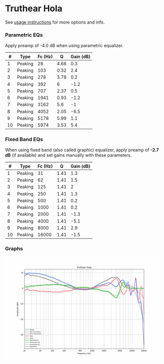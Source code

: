 # Truthear Hola
See [usage instructions](https://github.com/jaakkopasanen/AutoEq#usage) for more options and info.

### Parametric EQs
Apply preamp of -4.0 dB when using parametric equalizer.

|   # | Type    |   Fc (Hz) |    Q |   Gain (dB) |
|-----|---------|-----------|------|-------------|
|   1 | Peaking |        28 | 4.68 |         0.3 |
|   2 | Peaking |       103 | 0.32 |         2.4 |
|   3 | Peaking |       278 | 3.78 |         0.2 |
|   4 | Peaking |       392 | 6    |        -1.2 |
|   5 | Peaking |       707 | 2.37 |         0.5 |
|   6 | Peaking |      1941 | 0.93 |        -1.2 |
|   7 | Peaking |      3162 | 5.6  |        -1   |
|   8 | Peaking |      4052 | 2.05 |        -6.5 |
|   9 | Peaking |      5178 | 5.99 |         1.1 |
|  10 | Peaking |      5974 | 3.53 |         5.4 |

### Fixed Band EQs
When using fixed band (also called graphic) equalizer, apply preamp of **-2.7 dB** (if available) and set gains manually with these parameters.

|   # | Type    |   Fc (Hz) |    Q |   Gain (dB) |
|-----|---------|-----------|------|-------------|
|   1 | Peaking |        31 | 1.41 |         1.3 |
|   2 | Peaking |        62 | 1.41 |         1.5 |
|   3 | Peaking |       125 | 1.41 |         2   |
|   4 | Peaking |       250 | 1.41 |         1.3 |
|   5 | Peaking |       500 | 1.41 |         0.2 |
|   6 | Peaking |      1000 | 1.41 |         0.2 |
|   7 | Peaking |      2000 | 1.41 |        -1.3 |
|   8 | Peaking |      4000 | 1.41 |        -5.1 |
|   9 | Peaking |      8000 | 1.41 |         2.9 |
|  10 | Peaking |     16000 | 1.41 |        -1.5 |

### Graphs
![](./Truthear%20Hola.png)
